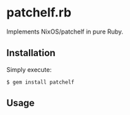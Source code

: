 # patchelf.rb
Implements NixOS/patchelf in pure Ruby.

## Installation

Simply execute:
```
$ gem install patchelf
```

## Usage
